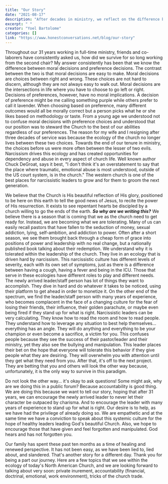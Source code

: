```yaml
---
title: "Our Story"
date: "2021-08-17"
description: "After decades in ministry, we reflect on the difference between moral and preference decisions, and the toll of narcissistic church culture. This is our honest account of survival, resignation, and hope for healthier leadership."
excerpt: " "
creator: "Yoel Bartolome"
categories: []
link: "https://www.honestconversations.net/blog/our-story"
---
```

Throughout our 31 years working in full-time ministry, friends and co-laborers have consistently asked us, how did we survive for so long working from the second chair? My answer consistently has been that we know the difference between moral decisions and preference decisions. The contrast between the two is that moral decisions are easy to make. Moral decisions are choices between right and wrong. These choices are not hard to discern, although they are not always easy to walk out. Moral decisions are the intersections in life where you have to choose to go left or right. Decisions of preferences, however, have no moral implications. A decision of preference might be me calling something purple while others prefer to call it lavender. When choosing based on preference, many different outcomes would all be morally correct but a person picks what he or she likes based on methodology or taste. From a young age we understood not to confuse moral decisions with preference choices and understood that our position was to steward the Church to the best of our abilities regardless of our preferences. The reason for my wife and I resigning after three decades of service was because the ecology of the church no longer lives between these two choices. Towards the end of our tenure in ministry, the choices before us were more often between the lesser of two evils. Narcissism drives this ecology and has created opportunities for dependency and abuse in every aspect of church life. Well known author Chuck DeGroat, says it best, "I don't think it's an overstatement to say that the place where traumatic, emotional abuse is most understood, outside of the US court system, is in the church." The western church is one of the best places for narcissistic leaders to grow and for them to groom the next generation.

We believe that the Church is His beautiful reflection of His glory, positioned to be here on this earth to tell the good news of Jesus, to recite the power of His resurrection. It exists to see repentant hearts be discipled by a church willing to go the ends of the earth. ***So why are we writing this?*** We believe there is a season that is coming that we as the church need to get ready for. Instead, we are becoming what we are tolerating. Many of us can easily recall pastors that have fallen to the seduction of money, sexual addiction, lying, self-ambition, and addiction to power. Often after a short season, we see them brought back through a cheap form of grace into positions of power and leadership with no real change, but a nationally published book talking about their redemption. We understand why it is tolerated within the leadership of the church. They live in an ecology that is driven hard by narcissism. This narcissistic culture has different levels of severity, each with its own set of symptoms, just as there is a difference between having a cough, having a fever and being in the ICU. Those that serve in these ecologies have different roles to play and different needs. The newly arrived leader/staff person has lot of things they want to accomplish. They dive in hard and do whatever it takes to be noticed, using their platform to get ahead in order to monetize it. On the other end of the spectrum, we find the leader/staff person with many years of experience, who becomes complacent in the face of a changing culture for the fear of losing their friends, their influence, their golden parachute, or maybe even being fired if they stand up for what is right. Narcissistic leaders can be very calculating. They know how to read the room and how to read people. They understand how to leverage any situation to best help themselves…everything has an angle. They will do anything and everything to be your champion or even become a sacrifice, a victim for you. This confuses people because they see the success of their pastor/leader and their ministry, yet they also see the bullying and manipulation. This leader places their bet on the hope that everyone will tolerate this behavior if they give people what they are desiring. They will overwhelm you with attention until they get what they need from you. After that, it's off to the next project. They are betting that you and others will look the other way because, unfortunately, it is the only way to survive in this paradigm.

Do not look the other way… it's okay to ask questions! Some might ask, why are we doing this in a public forum? Because accountability is good thing. We are doing this because we want to tell our story, hoping that after 31 years, we can encourage the newly arrived leader to never let their character be outpaced by charisma. And to encourage the leader with many years of experience to stand up for what is right. Our desire is to help, as we have had the privilege of already doing so. We are empathetic and at the same time we have a conviction to speak about this systemic culture for the hope of healthy leaders leading God's beautiful Church. Also, we hope to encourage those that have given and feel forgotten and manipulated. God hears and has not forgotten you.

Our family has spent these past ten months as a time of healing and renewed perspective. It has not been easy, as we have been lied to, lied about, and slandered. That's another story for a different day. Thank you for being a part our journey. Here are a few topics that we see within the ecology of today's North American Church, and we are looking forward to talking about very soon: private inurement, accountability (financial, doctrinal, emotional, work environment), tricks of the church trade.
